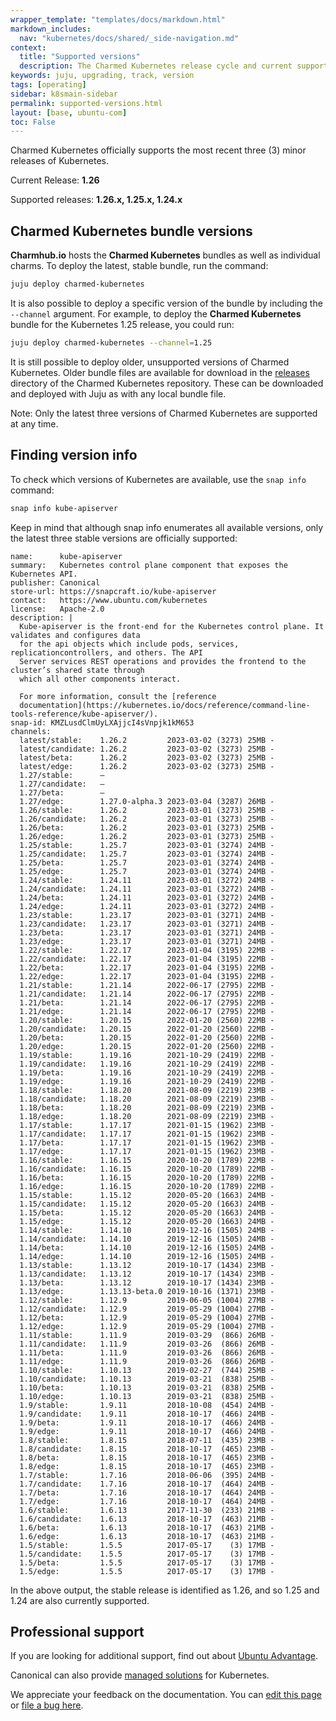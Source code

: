 ```yaml
---
wrapper_template: "templates/docs/markdown.html"
markdown_includes:
  nav: "kubernetes/docs/shared/_side-navigation.md"
context:
  title: "Supported versions"
  description: The Charmed Kubernetes release cycle and current supported versions.
keywords: juju, upgrading, track, version
tags: [operating]
sidebar: k8smain-sidebar
permalink: supported-versions.html
layout: [base, ubuntu-com]
toc: False
---
```


<!-- THIS PAGE IS AUTOGENERATED -->
<!-- If you find an error in this page, it is likely to be in the original
source of the information - please file a bug at 
https://github.com/charmed-kubernetes/kubernetes-docs/issues 
rather than editing the text -->

Charmed Kubernetes officially supports the most recent three (3) minor releases
of Kubernetes.

Current Release: **1.26**

Supported releases: **1.26.x, 1.25.x, 1.24.x**

## Charmed Kubernetes bundle versions

**Charmhub.io** hosts the **Charmed Kubernetes** bundles as well as
individual charms. To deploy the latest, stable bundle, run the command:

```bash
juju deploy charmed-kubernetes
```

It is also possible to deploy a specific version of the bundle by including the `--channel` argument. For example, to deploy the **Charmed Kubernetes** bundle for the Kubernetes 1.25
release, you could run:

```bash
juju deploy charmed-kubernetes --channel=1.25
```

It is still possible to deploy older, unsupported versions of Charmed Kubernetes. Older bundle files are available for download in the [releases][] directory of the Charmed Kubernetes repository. These can be downloaded and deployed with Juju as with any local bundle file. 

<div class="p-notification--caution">
  <p markdown="1" class="p-notification__response">
    <span class="p-notification__status">Note:</span>
Only the latest three versions of Charmed Kubernetes are supported at any time.
  </p>
</div>


## Finding version info

To check which versions of Kubernetes are available, use the `snap info` command:

```bash
snap info kube-apiserver
```

Keep in mind that although snap info enumerates all available versions, only
the latest three stable versions are officially supported:

```no-highlight
name:      kube-apiserver
summary:   Kubernetes control plane component that exposes the Kubernetes API.
publisher: Canonical
store-url: https://snapcraft.io/kube-apiserver
contact:   https://www.ubuntu.com/kubernetes
license:   Apache-2.0
description: |
  Kube-apiserver is the front-end for the Kubernetes control plane. It validates and configures data
  for the api objects which include pods, services, replicationcontrollers, and others. The API
  Server services REST operations and provides the frontend to the cluster’s shared state through
  which all other components interact.
  
  For more information, consult the [reference
  documentation](https://kubernetes.io/docs/reference/command-line-tools-reference/kube-apiserver/).
snap-id: KMZLusdClmUyLXAjjcI4sVnpjk1kM653
channels:
  latest/stable:    1.26.2         2023-03-02 (3273) 25MB -
  latest/candidate: 1.26.2         2023-03-02 (3273) 25MB -
  latest/beta:      1.26.2         2023-03-02 (3273) 25MB -
  latest/edge:      1.26.2         2023-03-02 (3273) 25MB -
  1.27/stable:      –                                     
  1.27/candidate:   –                                     
  1.27/beta:        –                                     
  1.27/edge:        1.27.0-alpha.3 2023-03-04 (3287) 26MB -
  1.26/stable:      1.26.2         2023-03-01 (3273) 25MB -
  1.26/candidate:   1.26.2         2023-03-01 (3273) 25MB -
  1.26/beta:        1.26.2         2023-03-01 (3273) 25MB -
  1.26/edge:        1.26.2         2023-03-01 (3273) 25MB -
  1.25/stable:      1.25.7         2023-03-01 (3274) 24MB -
  1.25/candidate:   1.25.7         2023-03-01 (3274) 24MB -
  1.25/beta:        1.25.7         2023-03-01 (3274) 24MB -
  1.25/edge:        1.25.7         2023-03-01 (3274) 24MB -
  1.24/stable:      1.24.11        2023-03-01 (3272) 24MB -
  1.24/candidate:   1.24.11        2023-03-01 (3272) 24MB -
  1.24/beta:        1.24.11        2023-03-01 (3272) 24MB -
  1.24/edge:        1.24.11        2023-03-01 (3272) 24MB -
  1.23/stable:      1.23.17        2023-03-01 (3271) 24MB -
  1.23/candidate:   1.23.17        2023-03-01 (3271) 24MB -
  1.23/beta:        1.23.17        2023-03-01 (3271) 24MB -
  1.23/edge:        1.23.17        2023-03-01 (3271) 24MB -
  1.22/stable:      1.22.17        2023-01-04 (3195) 22MB -
  1.22/candidate:   1.22.17        2023-01-04 (3195) 22MB -
  1.22/beta:        1.22.17        2023-01-04 (3195) 22MB -
  1.22/edge:        1.22.17        2023-01-04 (3195) 22MB -
  1.21/stable:      1.21.14        2022-06-17 (2795) 22MB -
  1.21/candidate:   1.21.14        2022-06-17 (2795) 22MB -
  1.21/beta:        1.21.14        2022-06-17 (2795) 22MB -
  1.21/edge:        1.21.14        2022-06-17 (2795) 22MB -
  1.20/stable:      1.20.15        2022-01-20 (2560) 22MB -
  1.20/candidate:   1.20.15        2022-01-20 (2560) 22MB -
  1.20/beta:        1.20.15        2022-01-20 (2560) 22MB -
  1.20/edge:        1.20.15        2022-01-20 (2560) 22MB -
  1.19/stable:      1.19.16        2021-10-29 (2419) 22MB -
  1.19/candidate:   1.19.16        2021-10-29 (2419) 22MB -
  1.19/beta:        1.19.16        2021-10-29 (2419) 22MB -
  1.19/edge:        1.19.16        2021-10-29 (2419) 22MB -
  1.18/stable:      1.18.20        2021-08-09 (2219) 23MB -
  1.18/candidate:   1.18.20        2021-08-09 (2219) 23MB -
  1.18/beta:        1.18.20        2021-08-09 (2219) 23MB -
  1.18/edge:        1.18.20        2021-08-09 (2219) 23MB -
  1.17/stable:      1.17.17        2021-01-15 (1962) 23MB -
  1.17/candidate:   1.17.17        2021-01-15 (1962) 23MB -
  1.17/beta:        1.17.17        2021-01-15 (1962) 23MB -
  1.17/edge:        1.17.17        2021-01-15 (1962) 23MB -
  1.16/stable:      1.16.15        2020-10-20 (1789) 22MB -
  1.16/candidate:   1.16.15        2020-10-20 (1789) 22MB -
  1.16/beta:        1.16.15        2020-10-20 (1789) 22MB -
  1.16/edge:        1.16.15        2020-10-20 (1789) 22MB -
  1.15/stable:      1.15.12        2020-05-20 (1663) 24MB -
  1.15/candidate:   1.15.12        2020-05-20 (1663) 24MB -
  1.15/beta:        1.15.12        2020-05-20 (1663) 24MB -
  1.15/edge:        1.15.12        2020-05-20 (1663) 24MB -
  1.14/stable:      1.14.10        2019-12-16 (1505) 24MB -
  1.14/candidate:   1.14.10        2019-12-16 (1505) 24MB -
  1.14/beta:        1.14.10        2019-12-16 (1505) 24MB -
  1.14/edge:        1.14.10        2019-12-16 (1505) 24MB -
  1.13/stable:      1.13.12        2019-10-17 (1434) 23MB -
  1.13/candidate:   1.13.12        2019-10-17 (1434) 23MB -
  1.13/beta:        1.13.12        2019-10-17 (1434) 23MB -
  1.13/edge:        1.13.13-beta.0 2019-10-16 (1371) 23MB -
  1.12/stable:      1.12.9         2019-06-05 (1004) 27MB -
  1.12/candidate:   1.12.9         2019-05-29 (1004) 27MB -
  1.12/beta:        1.12.9         2019-05-29 (1004) 27MB -
  1.12/edge:        1.12.9         2019-05-29 (1004) 27MB -
  1.11/stable:      1.11.9         2019-03-29  (866) 26MB -
  1.11/candidate:   1.11.9         2019-03-26  (866) 26MB -
  1.11/beta:        1.11.9         2019-03-26  (866) 26MB -
  1.11/edge:        1.11.9         2019-03-26  (866) 26MB -
  1.10/stable:      1.10.13        2019-02-27  (744) 25MB -
  1.10/candidate:   1.10.13        2019-03-21  (838) 25MB -
  1.10/beta:        1.10.13        2019-03-21  (838) 25MB -
  1.10/edge:        1.10.13        2019-03-21  (838) 25MB -
  1.9/stable:       1.9.11         2018-10-08  (454) 24MB -
  1.9/candidate:    1.9.11         2018-10-17  (466) 24MB -
  1.9/beta:         1.9.11         2018-10-17  (466) 24MB -
  1.9/edge:         1.9.11         2018-10-17  (466) 24MB -
  1.8/stable:       1.8.15         2018-07-11  (435) 23MB -
  1.8/candidate:    1.8.15         2018-10-17  (465) 23MB -
  1.8/beta:         1.8.15         2018-10-17  (465) 23MB -
  1.8/edge:         1.8.15         2018-10-17  (465) 23MB -
  1.7/stable:       1.7.16         2018-06-06  (395) 24MB -
  1.7/candidate:    1.7.16         2018-10-17  (464) 24MB -
  1.7/beta:         1.7.16         2018-10-17  (464) 24MB -
  1.7/edge:         1.7.16         2018-10-17  (464) 24MB -
  1.6/stable:       1.6.13         2017-11-30  (233) 21MB -
  1.6/candidate:    1.6.13         2018-10-17  (463) 21MB -
  1.6/beta:         1.6.13         2018-10-17  (463) 21MB -
  1.6/edge:         1.6.13         2018-10-17  (463) 21MB -
  1.5/stable:       1.5.5          2017-05-17    (3) 17MB -
  1.5/candidate:    1.5.5          2017-05-17    (3) 17MB -
  1.5/beta:         1.5.5          2017-05-17    (3) 17MB -
  1.5/edge:         1.5.5          2017-05-17    (3) 17MB -

```

In the above output, the stable release is identified as 1.26, and so 1.25 and
1.24 are also currently supported.

## Professional support

If you are looking for additional support, find out about [Ubuntu Advantage][support].

Canonical can also provide [managed solutions][managed] for Kubernetes.

<!-- LINKS -->
[support]: /support
[managed]: /kubernetes/managed
[releases]: https://github.com/charmed-kubernetes/bundle/tree/main/releases

<!-- FEEDBACK -->
<div class="p-notification--information">
  <p class="p-notification__content">
    We appreciate your feedback on the documentation. You can
    <a href="https://github.com/charmed-kubernetes/kubernetes-docs/edit/main/pages/k8s/supported-versions.md" >edit this page</a>
    or
    <a href="https://github.com/charmed-kubernetes/kubernetes-docs/issues/new" >file a bug here</a>.</p>
  </div>
</div>

